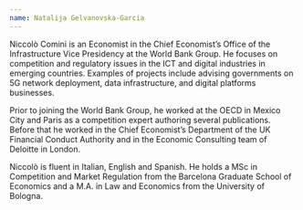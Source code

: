 ```yaml
---
name: Natalija Gelvanovska-Garcia
---
```

Niccolò Comini is an Economist in the Chief Economist’s Office of the Infrastructure Vice Presidency at the World Bank Group. He focuses on competition and regulatory issues in the ICT and digital industries in emerging countries. Examples of projects include advising governments on 5G network deployment, data infrastructure, and digital platforms businesses. 

Prior to joining the World Bank Group, he worked at the OECD in Mexico City and Paris as a competition expert authoring several publications. Before that he worked in the Chief Economist’s Department of the UK Financial Conduct Authority and in the Economic Consulting team of Deloitte in London. 

Niccolò is fluent in Italian, English and Spanish. He holds a MSc in Competition and Market Regulation from the Barcelona Graduate School of Economics and a M.A. in Law and Economics from the University of Bologna.